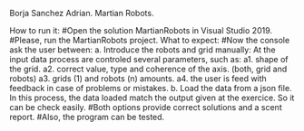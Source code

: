 Borja Sanchez Adrian.
Martian Robots.

How to run it:
#Open the solution MartianRobots in Visual Studio 2019.
#Please, run the MartianRobots project.
What to expect:
#Now the console ask the user between:
    a. Introduce the robots and grid manually:
        At the input data process are controled several parameters, such as:
        a1. shape of the grid.
        a2. correct value, type and coherence of the axis. (both, grid and robots)
        a3. grids (1) and robots (n) amounts.
        a4. the user is feed with feedback in case of problems or mistakes.
    b. Load the data from a json file.
        In this process, the data loaded match the output given at the exercice. So it can be check easily.
#Both options provide correct solutions and a scent report.
#Also, the program can be tested.




